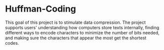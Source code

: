 # Huffman-Coding
This goal of this project is to stimulate data compression. The project supports users' understanding how computers store texts internally, finding different ways to encode characters to minimize the number of bits needed, and making sure the characters that appear the most get the shortest codes.
